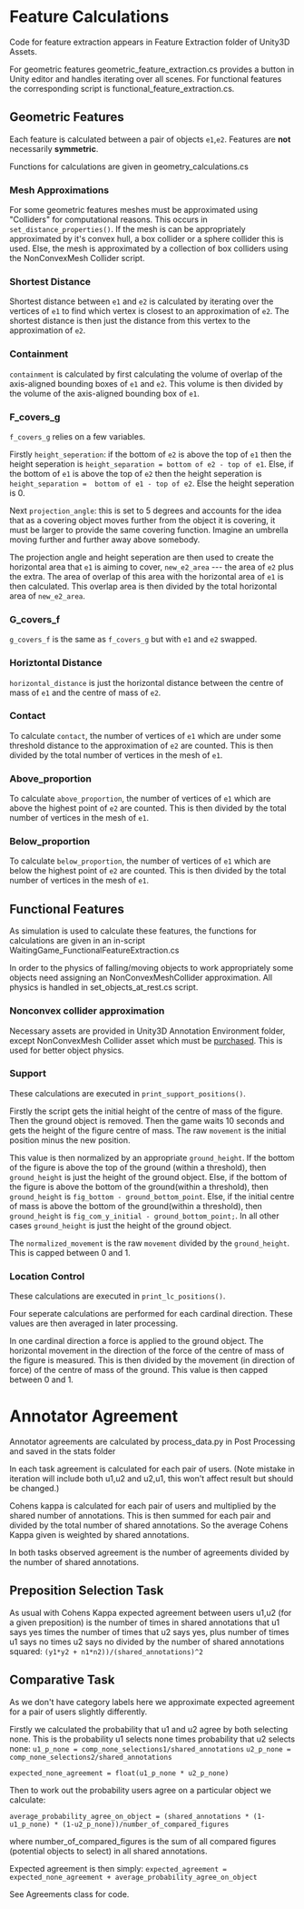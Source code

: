 # Feature Calculations

Code for feature extraction appears in Feature Extraction folder of Unity3D Assets.

For geometric features geometric_feature_extraction.cs provides a button in Unity editor and handles iterating over all scenes. For functional features the corresponding script is functional_feature_extraction.cs.







## Geometric Features
Each feature is calculated between a pair of objects `e1`,`e2`. Features are **not** necessarily **symmetric**.

Functions for calculations are given in geometry_calculations.cs

### Mesh Approximations
For some geometric features meshes must be approximated using "Colliders" for computational reasons. This occurs in `set_distance_properties()`. If the mesh is can be appropriately approximated by it's convex hull, a box collider or a sphere collider this is used. Else, the mesh is approximated by a collection of box colliders using the NonConvexMesh Collider script.

### Shortest Distance
Shortest distance between `e1` and `e2` is calculated by iterating over the vertices of `e1` to find which vertex is closest to an approximation of `e2`. The shortest distance is then just the distance from this vertex to the approximation of `e2`.

### Containment
`containment` is calculated by first calculating the volume of overlap of the axis-aligned bounding boxes of `e1` and `e2`. This volume is then divided by the volume of the axis-aligned bounding box of `e1`.

### F_covers_g

`f_covers_g` relies on a few variables. 

Firstly `height_seperation`: if the bottom of `e2` is above the top of `e1` then the height seperation is `height_separation = bottom of e2 - top of e1`. Else, if the bottom of `e1` is above the top of `e2` then the height seperation is `height_separation =  bottom of e1 - top of e2`. Else the height seperation is 0.

Next `projection_angle`: this is set to 5 degrees and accounts for the idea that as a covering object moves further from the object it is covering, it must be larger to provide the same covering function. Imagine an umbrella moving further and further away above somebody.

The projection angle and height seperation are then used to create the horizontal area that `e1` is aiming to cover, `new_e2_area` --- the area of `e2` plus the extra. The area of overlap of this area with the horizontal area of `e1` is then calculated. This overlap area is then divided by the total horizontal area of `new_e2_area`.

### G_covers_f
`g_covers_f` is the same as `f_covers_g` but with `e1` and `e2` swapped.
### Horiztontal Distance
`horizontal_distance` is just the horizontal distance between the centre of mass of `e1` and the centre of mass of `e2`.

### Contact
To calculate `contact`, the number of vertices of `e1` which are under some threshold distance to the approximation of `e2` are counted. This is then divided by the total number of vertices in the mesh of `e1`.

### Above_proportion
To calculate `above_proportion`, the number of vertices of `e1` which are above the highest point of `e2` are counted. This is then divided by the total number of vertices in the mesh of `e1`.
### Below_proportion
To calculate `below_proportion`, the number of vertices of `e1` which are below the highest point of `e2` are counted. This is then divided by the total number of vertices in the mesh of `e1`.

## Functional Features

As simulation is used to calculate these features, the functions for calculations are given in an in-script WaitingGame_FunctionalFeatureExtraction.cs

In order to the physics of falling/moving objects to work appropriately some objects need assigning an NonConvexMeshCollider approximation. All physics is handled in set_objects_at_rest.cs script.

### Nonconvex collider approximation
Necessary assets are provided in Unity3D Annotation Environment folder, except NonConvexMesh Collider asset which must be [purchased](https://assetstore.unity.com/packages/tools/physics/non-convex-mesh-collider-84867). This is used for better object physics.

### Support
These calculations are executed in `print_support_positions()`.

Firstly the script gets the initial height of the centre of mass of the figure. Then the ground object is removed. Then the game waits 10 seconds and gets the height of the figure centre of mass. The raw `movement` is the initial position minus the new position.

This value is then normalized by an appropriate `ground_height`. If the bottom of the figure is above the top of the ground (within a threshold), then `ground_height` is just the height of the ground object. Else, if the bottom of the figure is above the bottom of the ground(within a threshold), then `ground_height` is `fig_bottom - ground_bottom_point`. Else, if the initial centre of mass is above the bottom of the ground(within a threshold), then `ground_height` is `fig_com_y_initial - ground_bottom_point;`. In all other cases `ground_height` is just the height of the ground object.

The `normalized_movement` is the raw `movement` divided by the `ground_height`. This is capped between 0 and 1.



### Location Control
These calculations are executed in `print_lc_positions()`.

Four seperate calculations are performed for each cardinal direction. These values are then averaged in later processing.

In one cardinal direction a force is applied to the ground object. The horizontal movement in the direction of the force of the centre of mass of the figure is measured. This is then divided by the movement (in direction of force) of the centre of mass of the ground. This value is then capped between 0 and 1.

# Annotator Agreement
Annotator agreements are calculated by process_data.py in Post Processing and saved in the stats folder

In each task agreement is calculated for each pair of users. (Note mistake in iteration will include both u1,u2 and u2,u1, this won't affect result but should be changed.)

Cohens kappa is calculated for each pair of users and multiplied by the shared number of annotations. This is then summed for each pair and divided by the total number of shared annotations. So the average Cohens Kappa given is weighted by shared annotations.

In both tasks observed agreement is the number of agreements divided by the number of shared annotations.

## Preposition Selection Task
As usual with Cohens Kappa expected agreement between users u1,u2 (for a given preposition) is the number of times in shared annotations that u1 says yes times the number of times that u2 says yes, plus number of times u1 says no times u2 says no divided by the number of shared annotations squared: `(y1*y2 + n1*n2))/(shared_annotations)^2`



## Comparative Task
As we don't have category labels here we approximate expected agreement for a pair of users slightly differently.

Firstly we calculated the probability that u1 and u2 agree by both selecting none. This is the probability u1 selects none times probability that u2 selects none:
`u1_p_none = comp_none_selections1/shared_annotations`
`u2_p_none = comp_none_selections2/shared_annotations`
			

`expected_none_agreement = float(u1_p_none * u2_p_none)`

Then to work out the probability users agree on a particular object we calculate:

`average_probability_agree_on_object = (shared_annotations * (1-u1_p_none) * (1-u2_p_none))/number_of_compared_figures`

where number_of_compared_figures is the sum of all compared figures (potential objects to select) in all shared annotations.


Expected agreement is then simply:
`expected_agreement = expected_none_agreement + average_probability_agree_on_object`


See Agreements class for code.

